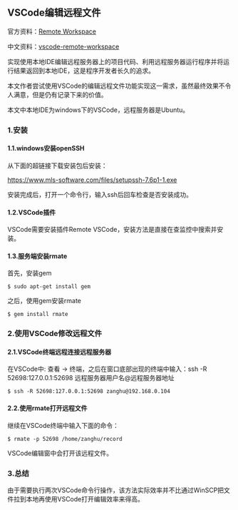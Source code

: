 ## VSCode编辑远程文件

官方资料：[Remote Workspace](https://marketplace.visualstudio.com/items?itemName=mkloubert.vscode-remote-workspace)

中文资料：[vscode-remote-workspace](https://davidham3.github.io/blog/2018/06/15/vscode-remote-workspace/)

实现使用本地IDE编辑远程服务器上的项目代码、利用远程服务器运行程序并将运行结果返回到本地IDE，这是程序开发者长久的追求。

本文作者尝试使用VSCode的编辑远程文件功能实现这一需求，虽然最终效果不令人满意，但是仍有记录下来的价值。

本文中本地IDE为windows下的VSCode，远程服务器是Ubuntu。

### 1.安装

#### 1.1.windows安装openSSH

从下面的超链接下载安装包后安装：

https://www.mls-software.com/files/setupssh-7.6p1-1.exe

安装完成后，打开一个命令行，输入ssh后回车检查是否安装成功。

#### 1.2.VSCode插件

VSCode需要安装插件Remote VSCode，安装方法是直接在查监控中搜索并安装。

#### 1.3.服务端安装rmate

首先，安装gem

```shell
$ sudo apt-get install gem
```

之后，使用gem安装rmate

```shell
$ gem install rmate
```

### 2.使用VSCode修改远程文件

#### 2.1.VSCode终端远程连接远程服务器

在VSCode中: 查看 -> 终端，之后在窗口底部出现的终端中输入：ssh -R 52698:127.0.0.1:52698 远程服务器用户名@远程服务器地址

```shell
$ ssh -R 52698:127.0.0.1:52698 zanghu@192.168.0.104
```

#### 2.2.使用rmate打开远程文件

继续在VSCode终端中输入下面的命令：

```shell
$ rmate -p 52698 /home/zanghu/record
```

VSCode编辑窗中会打开该远程文件。

### 3.总结

由于需要执行两次VSCode命令行操作，该方法实际效率并不比通过WinSCP把文件拉到本地再使用VSCode打开编辑效率来得高。
